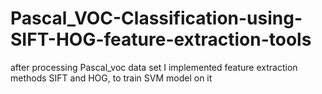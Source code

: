 # Pascal_VOC-Classification-using-SIFT-HOG-feature-extraction-tools
after processing Pascal_voc data set I implemented feature extraction methods SIFT and HOG, to train SVM model on it
